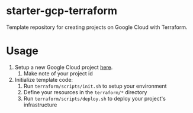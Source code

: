 # starter-gcp-terraform

Template repository for creating projects on Google Cloud with Terraform.

# Usage

1. Setup a new Google Cloud project [here](https://console.cloud.google.com/cloud-resource-manager).
   1. Make note of your project id
2. Initialize template code:
   1. Run `terraform/scripts/init.sh` to setup your environment
   2. Define your resources in the `terraform/*` directory
   3. Run `terraform/scripts/deploy.sh` to deploy your project's infrastructure
